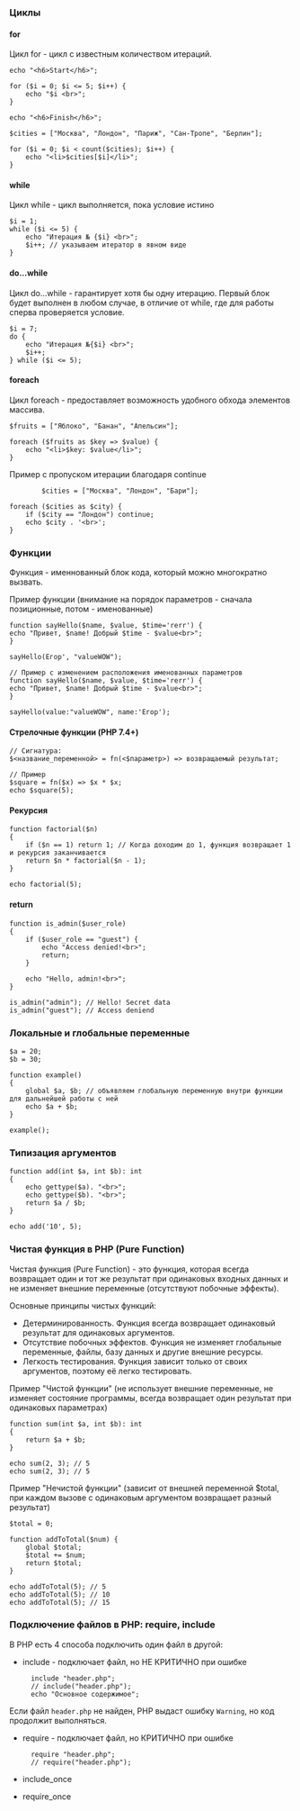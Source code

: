 ### Циклы

#### for
Цикл for - цикл с известным количеством итераций.

    echo "<h6>Start</h6>";

    for ($i = 0; $i <= 5; $i++) {
        echo "$i <br>";
    }
    
    echo "<h6>Finish</h6>";
    
    $cities = ["Москва", "Лондон", "Париж", "Сан-Тропе", "Берлин"];
    
    for ($i = 0; $i < count($cities); $i++) {
        echo "<li>$cities[$i]</li>";
    }

#### while
Цикл while - цикл выполняется, пока условие истино

    $i = 1;
    while ($i <= 5) {
        echo "Итерация № {$i} <br>";
        $i++; // указываем итератор в явном виде
    }

#### do...while
Цикл do...while - гарантирует хотя бы одну итерацию. Первый блок будет выполнен в любом случае, в отличие от while, где для работы сперва проверяется условие.

    $i = 7;
    do {
        echo "Итерация №{$i} <br>";
        $i++;
    } while ($i <= 5);

#### foreach
Цикл foreach - предоставляет возможность удобного обхода элементов массива.

    $fruits = ["Яблоко", "Банан", "Апельсин"];
    
    foreach ($fruits as $key => $value) {
        echo "<li>$key: $value</li>";
    }

Пример с пропуском итерации благодаря continue

            $cities = ["Москва", "Лондон", "Бари"];

    foreach ($cities as $city) {
        if ($city == "Лондон") continue;
        echo $city . '<br>';
    }

### Функции
Функция - именнованный блок кода, который можно многократно вызвать.

Пример функции (внимание на порядок параметров - сначала позиционные, потом - именованные)

    function sayHello($name, $value, $time='rerr') {
    echo "Привет, $name! Добрый $time - $value<br>";
    }
    
    sayHello(Егор', "valueWOW");

    // Пример с изменением расположения именованных параметров
    function sayHello($name, $value, $time='rerr') {
    echo "Привет, $name! Добрый $time - $value<br>";
    }
    
    sayHello(value:"valueWOW", name:'Егор');
    
#### Стрелочные функции (PHP 7.4+)

    // Cигнатура: 
    $<название_переменной> = fn(<$параметр>) => возвращаемый результат;

    // Пример
    $square = fn($x) => $x * $x;
    echo $square(5);

#### Рекурсия

    function factorial($n)
    {
        if ($n == 1) return 1; // Когда доходим до 1, функция возвращает 1 и рекурсия заканчивается
        return $n * factorial($n - 1);
    }
    
    echo factorial(5);

#### return 

    function is_admin($user_role)
    {
        if ($user_role == "guest") {
            echo "Access denied!<br>"; 
            return;
        }
    
        echo "Hello, admin!<br>";
    }
    
    is_admin("admin"); // Hello! Secret data
    is_admin("guest"); // Access deniend

### Локальные и глобальные переменные

    $a = 20;
    $b = 30;
    
    function example()
    {
        global $a, $b; // объявляем глобальную переменную внутри функции для дальнейшей работы с ней
        echo $a + $b;
    }
    
    example();

### Типизация аргументов

    function add(int $a, int $b): int
    {
        echo gettype($a). "<br>";
        echo gettype($b). "<br>";
        return $a / $b;
    }
    
    echo add('10', 5);

### Чистая функция в PHP (Pure Function)
Чистая функция (Pure Function) - это функция, которая всегда возвращает один и тот же результат при одинаковых входных данных и не изменяет внешние переменные (отсутствуют побочные эффекты). 

Основные принципы чистых функций:
- Детерминированность. Функция всегда возвращает одинаковый результат для одинаковых аргументов.
- Отсутствие побочных эффектов. Функция не изменяет глобальные переменные, файлы, базу данных и другие внешние ресурсы.
- Легкость тестирования. Функция зависит только от своих аргументов, поэтому её легко тестировать.

Пример "Чистой функции" (не использует внешние переменные, не изменяет состояние программы, всегда возвращает один результат при одинаковых параметрах)

    function sum(int $a, int $b): int
    {
        return $a + $b;
    }
    
    echo sum(2, 3); // 5
    echo sum(2, 3); // 5

Пример "Нечистой функции" (зависит от внешней переменной $total, при каждом вызове с одинаковым аргументом возвращает разный результат)

    $total = 0;

    function addToTotal($num) {
        global $total;
        $total += $num;
        return $total;
    }
    
    echo addToTotal(5); // 5
    echo addToTotal(5); // 10
    echo addToTotal(5); // 15

### Подключение файлов в PHP: require, include
В PHP есть 4 способа подключить один файл в другой:
- include - подключает файл, но НЕ КРИТИЧНО при ошибке

        include "header.php";
        // include("header.php");
        echo "Основное содержимое";

Если файл `header.php` не найден, PHP выдаст ошибку `Warning`, но код продолжит выполняться.

- require - подключает файл, но КРИТИЧНО при ошибке

        require "header.php";
        // require("header.php");
        
- include_once
- require_once

